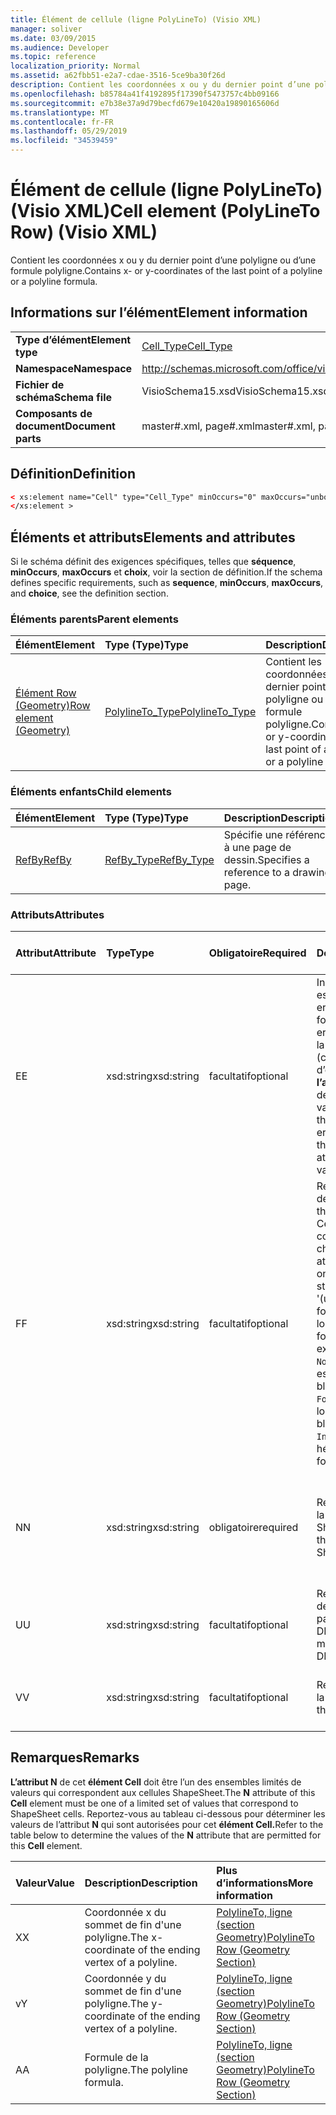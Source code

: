 ```yaml
---
title: Élément de cellule (ligne PolyLineTo) (Visio XML)
manager: soliver
ms.date: 03/09/2015
ms.audience: Developer
ms.topic: reference
localization_priority: Normal
ms.assetid: a62fbb51-e2a7-cdae-3516-5ce9ba30f26d
description: Contient les coordonnées x ou y du dernier point d’une polyligne ou d’une formule polyligne.
ms.openlocfilehash: b85784a41f4192895f17390f5473757c4bb09166
ms.sourcegitcommit: e7b38e37a9d79becfd679e10420a19890165606d
ms.translationtype: MT
ms.contentlocale: fr-FR
ms.lasthandoff: 05/29/2019
ms.locfileid: "34539459"
---
```

# <a name="cell-element-polylineto-row-visio-xml"></a><span data-ttu-id="4cc2e-103">Élément de cellule (ligne PolyLineTo) (Visio XML)</span><span class="sxs-lookup"><span data-stu-id="4cc2e-103">Cell element (PolyLineTo Row) (Visio XML)</span></span>

<span data-ttu-id="4cc2e-104">Contient les coordonnées x ou y du dernier point d’une polyligne ou d’une formule polyligne.</span><span class="sxs-lookup"><span data-stu-id="4cc2e-104">Contains x- or y-coordinates of the last point of a polyline or a polyline formula.</span></span>
  
## <a name="element-information"></a><span data-ttu-id="4cc2e-105">Informations sur l’élément</span><span class="sxs-lookup"><span data-stu-id="4cc2e-105">Element information</span></span>

|||
|:-----|:-----|
|<span data-ttu-id="4cc2e-106">**Type d’élément**</span><span class="sxs-lookup"><span data-stu-id="4cc2e-106">**Element type**</span></span> <br/> |[<span data-ttu-id="4cc2e-107">Cell_Type</span><span class="sxs-lookup"><span data-stu-id="4cc2e-107">Cell_Type</span></span>](cell_type-complextypevisio-xml.md) <br/> |
|<span data-ttu-id="4cc2e-108">**Namespace**</span><span class="sxs-lookup"><span data-stu-id="4cc2e-108">**Namespace**</span></span> <br/> |http://schemas.microsoft.com/office/visio/2012/main  <br/> |
|<span data-ttu-id="4cc2e-109">**Fichier de schéma**</span><span class="sxs-lookup"><span data-stu-id="4cc2e-109">**Schema file**</span></span> <br/> |<span data-ttu-id="4cc2e-110">VisioSchema15.xsd</span><span class="sxs-lookup"><span data-stu-id="4cc2e-110">VisioSchema15.xsd</span></span>  <br/> |
|<span data-ttu-id="4cc2e-111">**Composants de document**</span><span class="sxs-lookup"><span data-stu-id="4cc2e-111">**Document parts**</span></span> <br/> |<span data-ttu-id="4cc2e-112">master#.xml, page#.xml</span><span class="sxs-lookup"><span data-stu-id="4cc2e-112">master#.xml, page#.xml</span></span>  <br/> |
   
## <a name="definition"></a><span data-ttu-id="4cc2e-113">Définition</span><span class="sxs-lookup"><span data-stu-id="4cc2e-113">Definition</span></span>

```XML
< xs:element name="Cell" type="Cell_Type" minOccurs="0" maxOccurs="unbounded" >
</xs:element >
```

## <a name="elements-and-attributes"></a><span data-ttu-id="4cc2e-114">Éléments et attributs</span><span class="sxs-lookup"><span data-stu-id="4cc2e-114">Elements and attributes</span></span>

<span data-ttu-id="4cc2e-115">Si le schéma définit des exigences spécifiques, telles que **séquence**, **minOccurs**, **maxOccurs** et **choix**, voir la section de définition.</span><span class="sxs-lookup"><span data-stu-id="4cc2e-115">If the schema defines specific requirements, such as **sequence**, **minOccurs**, **maxOccurs**, and **choice**, see the definition section.</span></span> 
  
### <a name="parent-elements"></a><span data-ttu-id="4cc2e-116">Éléments parents</span><span class="sxs-lookup"><span data-stu-id="4cc2e-116">Parent elements</span></span>

|<span data-ttu-id="4cc2e-117">**Élément**</span><span class="sxs-lookup"><span data-stu-id="4cc2e-117">**Element**</span></span>|<span data-ttu-id="4cc2e-118">**Type (Type)**</span><span class="sxs-lookup"><span data-stu-id="4cc2e-118">**Type**</span></span>|<span data-ttu-id="4cc2e-119">**Description**</span><span class="sxs-lookup"><span data-stu-id="4cc2e-119">**Description**</span></span>|
|:-----|:-----|:-----|
|[<span data-ttu-id="4cc2e-120">Élément Row (Geometry)</span><span class="sxs-lookup"><span data-stu-id="4cc2e-120">Row element (Geometry)</span></span>](row-element-geometry-sectionvisio-xml.md) <br/> |[<span data-ttu-id="4cc2e-121">PolylineTo_Type</span><span class="sxs-lookup"><span data-stu-id="4cc2e-121">PolylineTo_Type</span></span>](polylineto_type-complextypevisio-xml.md) <br/> |<span data-ttu-id="4cc2e-122">Contient les coordonnées x ou y du dernier point d’une polyligne ou d’une formule polyligne.</span><span class="sxs-lookup"><span data-stu-id="4cc2e-122">Contains x- or y-coordinates of the last point of a polyline or a polyline formula.</span></span>  <br/> |
   
### <a name="child-elements"></a><span data-ttu-id="4cc2e-123">Éléments enfants</span><span class="sxs-lookup"><span data-stu-id="4cc2e-123">Child elements</span></span>

|<span data-ttu-id="4cc2e-124">**Élément**</span><span class="sxs-lookup"><span data-stu-id="4cc2e-124">**Element**</span></span>|<span data-ttu-id="4cc2e-125">**Type (Type)**</span><span class="sxs-lookup"><span data-stu-id="4cc2e-125">**Type**</span></span>|<span data-ttu-id="4cc2e-126">**Description**</span><span class="sxs-lookup"><span data-stu-id="4cc2e-126">**Description**</span></span>|
|:-----|:-----|:-----|
|[<span data-ttu-id="4cc2e-127">RefBy</span><span class="sxs-lookup"><span data-stu-id="4cc2e-127">RefBy</span></span>](refby-element-cell_type-complextypevisio-xml.md) <br/> |[<span data-ttu-id="4cc2e-128">RefBy_Type</span><span class="sxs-lookup"><span data-stu-id="4cc2e-128">RefBy_Type</span></span>](refby_type-complextypevisio-xml.md) <br/> |<span data-ttu-id="4cc2e-129">Spécifie une référence à une page de dessin.</span><span class="sxs-lookup"><span data-stu-id="4cc2e-129">Specifies a reference to a drawing page.</span></span>  <br/> |
   
### <a name="attributes"></a><span data-ttu-id="4cc2e-130">Attributs</span><span class="sxs-lookup"><span data-stu-id="4cc2e-130">Attributes</span></span>

|<span data-ttu-id="4cc2e-131">**Attribut**</span><span class="sxs-lookup"><span data-stu-id="4cc2e-131">**Attribute**</span></span>|<span data-ttu-id="4cc2e-132">**Type**</span><span class="sxs-lookup"><span data-stu-id="4cc2e-132">**Type**</span></span>|<span data-ttu-id="4cc2e-133">**Obligatoire**</span><span class="sxs-lookup"><span data-stu-id="4cc2e-133">**Required**</span></span>|<span data-ttu-id="4cc2e-134">**Description**</span><span class="sxs-lookup"><span data-stu-id="4cc2e-134">**Description**</span></span>|<span data-ttu-id="4cc2e-135">**Valeurs possibles**</span><span class="sxs-lookup"><span data-stu-id="4cc2e-135">**Possible values**</span></span>|
|:-----|:-----|:-----|:-----|:-----|
|<span data-ttu-id="4cc2e-136">E</span><span class="sxs-lookup"><span data-stu-id="4cc2e-136">E</span></span>  <br/> |<span data-ttu-id="4cc2e-137">xsd:string</span><span class="sxs-lookup"><span data-stu-id="4cc2e-137">xsd:string</span></span>  <br/> |<span data-ttu-id="4cc2e-138">facultatif</span><span class="sxs-lookup"><span data-stu-id="4cc2e-138">optional</span></span>  <br/> |<span data-ttu-id="4cc2e-139">Indique que la formule est évaluée à une erreur.</span><span class="sxs-lookup"><span data-stu-id="4cc2e-139">Indicates that the formula evaluates to an error.</span></span> <span data-ttu-id="4cc2e-140">La valeur de **E** est la valeur actuelle (chaîne de message d’erreur) ; la valeur de **l’attribut V** est la dernière valeur valide.</span><span class="sxs-lookup"><span data-stu-id="4cc2e-140">The value of **E** is the current value (an error message string); the value of the **V** attribute is the last valid value.</span></span>  <br/> |<span data-ttu-id="4cc2e-141">Chaîne de message d’erreur.</span><span class="sxs-lookup"><span data-stu-id="4cc2e-141">An error message string.</span></span>  <br/> |
|<span data-ttu-id="4cc2e-142">F</span><span class="sxs-lookup"><span data-stu-id="4cc2e-142">F</span></span>  <br/> |<span data-ttu-id="4cc2e-143">xsd:string</span><span class="sxs-lookup"><span data-stu-id="4cc2e-143">xsd:string</span></span>  <br/> |<span data-ttu-id="4cc2e-144">facultatif</span><span class="sxs-lookup"><span data-stu-id="4cc2e-144">optional</span></span>  <br/> | <span data-ttu-id="4cc2e-145">Représente la formule de l’élément.</span><span class="sxs-lookup"><span data-stu-id="4cc2e-145">Represents the element's formula.</span></span> <span data-ttu-id="4cc2e-146">Cet attribut peut contenir l’une des chaînes suivantes :</span><span class="sxs-lookup"><span data-stu-id="4cc2e-146">This attribute can contain one of the following strings:</span></span>  <br/>  <span data-ttu-id="4cc2e-147">'(une formule)' si la formule existe localement</span><span class="sxs-lookup"><span data-stu-id="4cc2e-147">'(some formula)' if the formula exists locally</span></span>  <br/>  <span data-ttu-id="4cc2e-148">`No Formula` si la formule est supprimée ou bloquée localement</span><span class="sxs-lookup"><span data-stu-id="4cc2e-148">`No Formula` if the formula is locally deleted or blocked</span></span>  <br/>  <span data-ttu-id="4cc2e-149">`Inh` si la formule est héritée.</span><span class="sxs-lookup"><span data-stu-id="4cc2e-149">`Inh` if the formula is inherited.</span></span>  <br/> |<span data-ttu-id="4cc2e-150">Formule.</span><span class="sxs-lookup"><span data-stu-id="4cc2e-150">A formula.</span></span>  <br/> |
|<span data-ttu-id="4cc2e-151">N</span><span class="sxs-lookup"><span data-stu-id="4cc2e-151">N</span></span>  <br/> |<span data-ttu-id="4cc2e-152">xsd:string</span><span class="sxs-lookup"><span data-stu-id="4cc2e-152">xsd:string</span></span>  <br/> |<span data-ttu-id="4cc2e-153">obligatoire</span><span class="sxs-lookup"><span data-stu-id="4cc2e-153">required</span></span>  <br/> |<span data-ttu-id="4cc2e-154">Représente le nom de la cellule ShapeSheet.</span><span class="sxs-lookup"><span data-stu-id="4cc2e-154">Represents the name of the ShapeSheet cell.</span></span>  <br/> |<span data-ttu-id="4cc2e-155">Nom de la cellule ShapeSheet.</span><span class="sxs-lookup"><span data-stu-id="4cc2e-155">The name of the ShapeSheet cell.</span></span>  <br/> <span data-ttu-id="4cc2e-156">Voir la section Remarques ci-dessous.</span><span class="sxs-lookup"><span data-stu-id="4cc2e-156">See the Remarks section below.</span></span>  <br/> |
|<span data-ttu-id="4cc2e-157">U</span><span class="sxs-lookup"><span data-stu-id="4cc2e-157">U</span></span>  <br/> |<span data-ttu-id="4cc2e-158">xsd:string</span><span class="sxs-lookup"><span data-stu-id="4cc2e-158">xsd:string</span></span>  <br/> |<span data-ttu-id="4cc2e-159">facultatif</span><span class="sxs-lookup"><span data-stu-id="4cc2e-159">optional</span></span>  <br/> |<span data-ttu-id="4cc2e-160">Représente une unité de mesure La valeur par défaut est DL.</span><span class="sxs-lookup"><span data-stu-id="4cc2e-160">Represents a unit of measure The default is DL.</span></span>  <br/> |<span data-ttu-id="4cc2e-161">Unités de la cellule.</span><span class="sxs-lookup"><span data-stu-id="4cc2e-161">The units of the cell.</span></span>  <br/> |
|<span data-ttu-id="4cc2e-162">V</span><span class="sxs-lookup"><span data-stu-id="4cc2e-162">V</span></span>  <br/> |<span data-ttu-id="4cc2e-163">xsd:string</span><span class="sxs-lookup"><span data-stu-id="4cc2e-163">xsd:string</span></span>  <br/> |<span data-ttu-id="4cc2e-164">facultatif</span><span class="sxs-lookup"><span data-stu-id="4cc2e-164">optional</span></span>  <br/> |<span data-ttu-id="4cc2e-165">Représente la valeur de la cellule.</span><span class="sxs-lookup"><span data-stu-id="4cc2e-165">Represents the value of the cell.</span></span>  <br/> |<span data-ttu-id="4cc2e-166">Valeur de la cellule ShapeSheet.</span><span class="sxs-lookup"><span data-stu-id="4cc2e-166">The value of the ShapeSheet cell.</span></span>  <br/> |
   
## <a name="remarks"></a><span data-ttu-id="4cc2e-167">Remarques</span><span class="sxs-lookup"><span data-stu-id="4cc2e-167">Remarks</span></span>

<span data-ttu-id="4cc2e-168">**L’attribut N** de cet **élément Cell** doit être l’un des ensembles limités de valeurs qui correspondent aux cellules ShapeSheet.</span><span class="sxs-lookup"><span data-stu-id="4cc2e-168">The **N** attribute of this **Cell** element must be one of a limited set of values that correspond to ShapeSheet cells.</span></span> <span data-ttu-id="4cc2e-169">Reportez-vous au tableau ci-dessous pour déterminer les valeurs de l’attribut **N** qui sont autorisées pour cet **élément Cell.**</span><span class="sxs-lookup"><span data-stu-id="4cc2e-169">Refer to the table below to determine the values of the **N** attribute that are permitted for this **Cell** element.</span></span> 
  
|<span data-ttu-id="4cc2e-170">**Valeur**</span><span class="sxs-lookup"><span data-stu-id="4cc2e-170">**Value**</span></span>|<span data-ttu-id="4cc2e-171">**Description**</span><span class="sxs-lookup"><span data-stu-id="4cc2e-171">**Description**</span></span>|<span data-ttu-id="4cc2e-172">**Plus d’informations**</span><span class="sxs-lookup"><span data-stu-id="4cc2e-172">**More information**</span></span>|
|:-----|:-----|:-----|
|<span data-ttu-id="4cc2e-173">X</span><span class="sxs-lookup"><span data-stu-id="4cc2e-173">X</span></span>  <br/> |<span data-ttu-id="4cc2e-174">Coordonnée x du sommet de fin d'une polyligne.</span><span class="sxs-lookup"><span data-stu-id="4cc2e-174">The x-coordinate of the ending vertex of a polyline.</span></span>  <br/> |[<span data-ttu-id="4cc2e-175">PolylineTo, ligne (section Geometry)</span><span class="sxs-lookup"><span data-stu-id="4cc2e-175">PolylineTo Row (Geometry Section)</span></span>](polylineto-row-geometry-section.md) <br/> |
|<span data-ttu-id="4cc2e-176">v</span><span class="sxs-lookup"><span data-stu-id="4cc2e-176">Y</span></span>  <br/> |<span data-ttu-id="4cc2e-177">Coordonnée y du sommet de fin d'une polyligne.</span><span class="sxs-lookup"><span data-stu-id="4cc2e-177">The y-coordinate of the ending vertex of a polyline.</span></span>  <br/> |[<span data-ttu-id="4cc2e-178">PolylineTo, ligne (section Geometry)</span><span class="sxs-lookup"><span data-stu-id="4cc2e-178">PolylineTo Row (Geometry Section)</span></span>](polylineto-row-geometry-section.md) <br/> |
|<span data-ttu-id="4cc2e-179">A</span><span class="sxs-lookup"><span data-stu-id="4cc2e-179">A</span></span>  <br/> |<span data-ttu-id="4cc2e-180">Formule de la polyligne.</span><span class="sxs-lookup"><span data-stu-id="4cc2e-180">The polyline formula.</span></span>  <br/> |[<span data-ttu-id="4cc2e-181">PolylineTo, ligne (section Geometry)</span><span class="sxs-lookup"><span data-stu-id="4cc2e-181">PolylineTo Row (Geometry Section)</span></span>](polylineto-row-geometry-section.md) <br/> |
   

